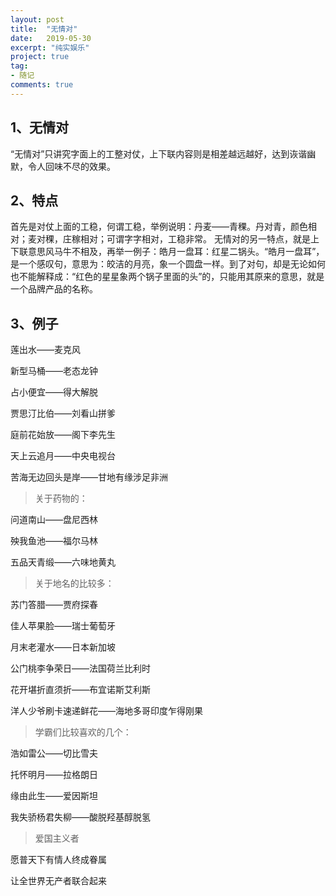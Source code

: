 ```yaml
---
layout: post
title:  "无情对"
date:   2019-05-30
excerpt: "纯实娱乐"
project: true
tag:
- 随记
comments: true
---
```



## 1、无情对

“无情对”只讲究字面上的工整对仗，上下联内容则是相差越远越好，达到诙谐幽默，令人回味不尽的效果。

## 2、特点

首先是对仗上面的工稳，何谓工稳，举例说明：丹麦——青稞。丹对青，颜色相对；麦对稞，庄稼相对；可谓字字相对，工稳非常。
无情对的另一特点，就是上下联意思风马牛不相及，再举一例子：皓月一盘耳：红星二锅头。“皓月一盘耳”，是一个感叹句，意思为：皎洁的月亮，象一个圆盘一样。到了对句，却是无论如何也不能解释成：“红色的星星象两个锅子里面的头”的，只能用其原来的意思，就是一个品牌产品的名称。


## 3、例子

莲出水——麦克风

新型马桶——老态龙钟

占小便宜——得大解脱

贾思汀比伯——刘看山拼爹

庭前花始放——阁下李先生

天上云追月——中央电视台

苦海无边回头是岸——甘地有缘涉足非洲

> 关于药物的：

问道南山——盘尼西林

殃我鱼池——福尔马林

五品天青缎——六味地黄丸

> 关于地名的比较多：

苏门答腊——贾府探春

佳人苹果脸——瑞士葡萄牙

月末老灌水——日本新加坡

公门桃李争荣日——法国荷兰比利时

花开堪折直须折——布宜诺斯艾利斯

洋人少爷刷卡速递鲜花——海地多哥印度乍得刚果

> 学霸们比较喜欢的几个：

浩如雷公——切比雪夫

托怀明月——拉格朗日

缘由此生——爱因斯坦

我失骄杨君失柳——酸脱羟基醇脱氢

> 爱国主义者

愿普天下有情人终成眷属

让全世界无产者联合起来
